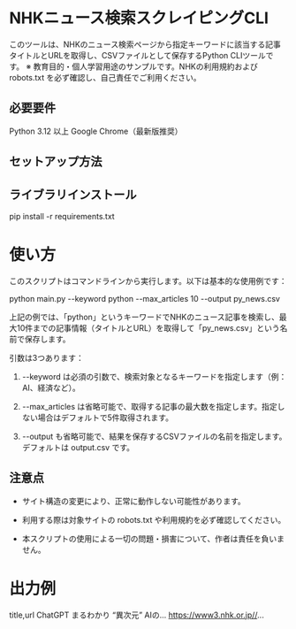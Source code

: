 
# NHKニュース検索スクレイピングCLI

このツールは、NHKのニュース検索ページから指定キーワードに該当する記事タイトルとURLを取得し、CSVファイルとして保存するPython CLIツールです。
※ 教育目的・個人学習用途のサンプルです。NHKの利用規約および robots.txt を必ず確認し、自己責任でご利用ください。

## 必要要件

Python 3.12 以上
Google Chrome（最新版推奨）

## セットアップ方法


## ライブラリインストール
pip install -r requirements.txt

# 使い方

このスクリプトはコマンドラインから実行します。以下は基本的な使用例です：

python main.py --keyword python --max_articles 10 --output py_news.csv

上記の例では、「python」というキーワードでNHKのニュース記事を検索し、最大10件までの記事情報（タイトルとURL）を取得して「py_news.csv」という名前で保存します。


引数は3つあります：

1. --keyword は必須の引数で、検索対象となるキーワードを指定します（例：AI、経済など）。

2. --max_articles は省略可能で、取得する記事の最大数を指定します。指定しない場合はデフォルトで5件取得されます。

3. --output も省略可能で、結果を保存するCSVファイルの名前を指定します。デフォルトは output.csv です。


## 注意点

- サイト構造の変更により、正常に動作しない可能性があります。

- 利用する際は対象サイトの robots.txt や利用規約を必ず確認してください。

- 本スクリプトの使用による一切の問題・損害について、作者は責任を負いません。

# 出力例

title,url
ChatGPT まるわかり “異次元” AIの... https://www3.nhk.or.jp//...
